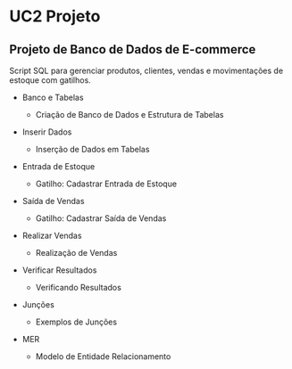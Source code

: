 # UC2 Projeto 

## Projeto de Banco de Dados de E-commerce 
Script SQL para gerenciar produtos, clientes, vendas e movimentações de estoque com gatilhos. 

* Banco e Tabelas 
  * Criação de Banco de Dados e Estrutura de Tabelas 

* Inserir Dados 
  * Inserção de Dados em Tabelas 

* Entrada de Estoque 
  * Gatilho: Cadastrar Entrada de Estoque 

* Saída de Vendas 
  * Gatilho: Cadastrar Saída de Vendas 

* Realizar Vendas 
  * Realização de Vendas 

* Verificar Resultados 
  * Verificando Resultados

* Junções
  * Exemplos de Junções 
  
* MER
  * Modelo de Entidade Relacionamento 
